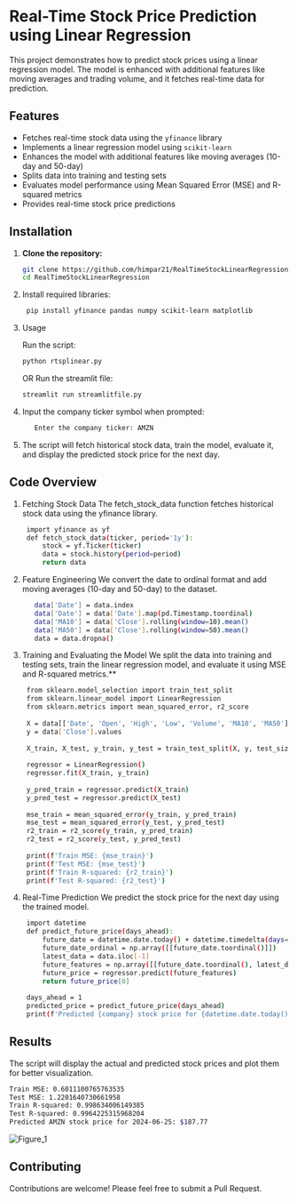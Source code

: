 # Real-Time Stock Price Prediction using Linear Regression

This project demonstrates how to predict stock prices using a linear regression model. The model is enhanced with additional features like moving averages and trading volume, and it fetches real-time data for prediction.

## Features

- Fetches real-time stock data using the `yfinance` library
- Implements a linear regression model using `scikit-learn`
- Enhances the model with additional features like moving averages (10-day and 50-day)
- Splits data into training and testing sets
- Evaluates model performance using Mean Squared Error (MSE) and R-squared metrics
- Provides real-time stock price predictions

## Installation

1. **Clone the repository:**

   ```sh
   git clone https://github.com/himpar21/RealTimeStockLinearRegression.git
   cd RealTimeStockLinearRegression
   
2. Install required libraries:

   ```sh
    pip install yfinance pandas numpy scikit-learn matplotlib

3. Usage
   
   Run the script:

   ```sh
   python rtsplinear.py
   ```  
   OR 
   Run the streamlit file:

   ```sh
   streamlit run streamlitfile.py
   ```

5. Input the company ticker symbol when prompted:

   ```sh
      Enter the company ticker: AMZN

6. The script will fetch historical stock data, train the model, evaluate it, and display the predicted stock price for the next day.

## Code Overview

1. Fetching Stock Data
The fetch_stock_data function fetches historical stock data using the yfinance library.

   ```sh
    import yfinance as yf
    def fetch_stock_data(ticker, period='1y'):
        stock = yf.Ticker(ticker)
        data = stock.history(period=period)
        return data

2. Feature Engineering
We convert the date to ordinal format and add moving averages (10-day and 50-day) to the dataset.
   ```sh
      data['Date'] = data.index
      data['Date'] = data['Date'].map(pd.Timestamp.toordinal)
      data['MA10'] = data['Close'].rolling(window=10).mean()
      data['MA50'] = data['Close'].rolling(window=50).mean()
      data = data.dropna()

3. Training and Evaluating the Model
We split the data into training and testing sets, train the linear regression model, and evaluate it using MSE and R-squared metrics.**

   ```sh
    from sklearn.model_selection import train_test_split
    from sklearn.linear_model import LinearRegression
    from sklearn.metrics import mean_squared_error, r2_score
    
    X = data[['Date', 'Open', 'High', 'Low', 'Volume', 'MA10', 'MA50']].values
    y = data['Close'].values
    
    X_train, X_test, y_train, y_test = train_test_split(X, y, test_size=0.2, random_state=42)
    
    regressor = LinearRegression()
    regressor.fit(X_train, y_train)
    
    y_pred_train = regressor.predict(X_train)
    y_pred_test = regressor.predict(X_test)
    
    mse_train = mean_squared_error(y_train, y_pred_train)
    mse_test = mean_squared_error(y_test, y_pred_test)
    r2_train = r2_score(y_train, y_pred_train)
    r2_test = r2_score(y_test, y_pred_test)
    
    print(f'Train MSE: {mse_train}')
    print(f'Test MSE: {mse_test}')
    print(f'Train R-squared: {r2_train}')
    print(f'Test R-squared: {r2_test}')

4. Real-Time Prediction
We predict the stock price for the next day using the trained model.

   ```sh
    import datetime
    def predict_future_price(days_ahead):
        future_date = datetime.date.today() + datetime.timedelta(days=days_ahead)
        future_date_ordinal = np.array([[future_date.toordinal()]])
        latest_data = data.iloc[-1]
        future_features = np.array([[future_date.toordinal(), latest_data['Open'], latest_data['High'], latest_data['Low'], latest_data['Volume'], latest_data['MA10'], latest_data['MA50']]])
        future_price = regressor.predict(future_features)
        return future_price[0]
    
    days_ahead = 1
    predicted_price = predict_future_price(days_ahead)
    print(f'Predicted {company} stock price for {datetime.date.today() + datetime.timedelta(days=days_ahead)}: ${predicted_price:.2f}')
   
## Results
The script will display the actual and predicted stock prices and plot them for better visualization.
   ```sh
   Train MSE: 0.6011100765763535
   Test MSE: 1.2201640730661958
   Train R-squared: 0.998634006149385
   Test R-squared: 0.9964225315968204
   Predicted AMZN stock price for 2024-06-25: $187.77
```
![Figure_1](https://github.com/himpar21/RealTimeStockLinearRegression/assets/95409033/bae84959-a889-40f3-ab7b-2b956cf20703)


## Contributing
Contributions are welcome! Please feel free to submit a Pull Request.
